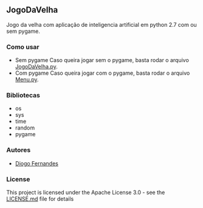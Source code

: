 ## JogoDaVelha

Jogo da velha com aplicação de inteligencia artificial em python 2.7 com ou sem pygame.

### Como usar

* Sem pygame
Caso queira jogar sem o pygame, basta rodar o arquivo [JogoDaVelha.py](https://github.com/dfop02/JogoDaVelha/blob/master/JogoDaVelha.py).
* Com pygame
Caso queira jogar com o pygame, basta rodar o arquivo [Menu.py](https://github.com/dfop02/JogoDaVelha/blob/master/Menu.py).

### Bibliotecas
* os
* sys
* time
* random
* pygame

### Autores

* [Diogo Fernandes](https://github.com/dfop02)

### License

This project is licensed under the Apache License 3.0 - see the [LICENSE.md](LICENSE.md) file for details
